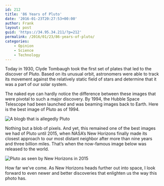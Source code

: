 ```yaml
---
id: 212
title: '86 Years of Pluto'
date: '2016-01-23T20:27:53+00:00'
author: Frank
layout: post
guid: 'https://34.95.34.211/?p=212'
permalink: /2016/01/23/86-years-of-pluto/
categories:
    - Opinion
    - Science
    - Technology
---
```


Today in 1930, Clyde Tombaugh took the first set of plates that led to the discover of Pluto. Based on its unusual orbit, astronomers were able to track its movement against the relatively static field of stars and determine that it was a part of our solar system.

The naked eye can hardly notice the difference between these images that were pivotal to such a major discovery. By 1994, the Hubble Space Telescope had been launched and was beaming images back to Earth. Here is the best image of Pluto as of 1994.

![A blogb that is allegedly Pluto]({{site.url}}{{site.baseurl}}/assets/images/2016/01/image-asset3.jpeg)

Nothing but a blob of pixels. And yet, this remained one of the best images we had of Pluto until 2015, when NASA’s New Horizons finally made its closest approach to our most distant neighbor after more than nine years and three billion miles. That’s when the now-famous image below was released to the world.

![Pluto as seen by New Horizons in 2015]({{site.url}}{{site.baseurl}}/assets/images/2016/01/image-asset1.jpeg)

How far we’ve come. As New Horizons heads further out into space, I look forward to even newer and better discoveries that enlighten us the way this photo has.